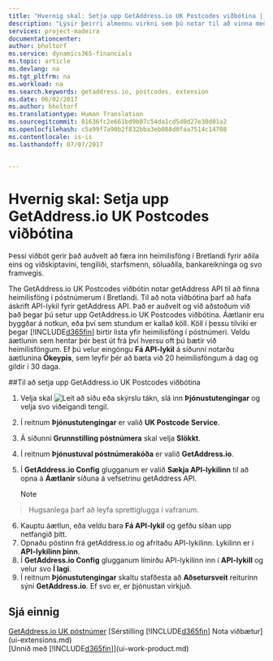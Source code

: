 ```yaml
---
title: "Hvernig skal: Setja upp GetAddress.io UK Postcodes viðbótina | Microsoft Docs"
description: "Lýsir þeirri almennu virkni sem þú notar til að vinna með gögn í Financials, eins og t.d. að færa inn gildi, raða gögnum og breyta yfirliti."
services: project-madeira
documentationcenter: 
author: bholtorf
ms.service: dynamics365-financials
ms.topic: article
ms.devlang: na
ms.tgt_pltfrm: na
ms.workload: na
ms.search.keywords: getaddress.io, postcodes, extension
ms.date: 06/02/2017
ms.author: bholtorf
ms.translationtype: Human Translation
ms.sourcegitcommit: 81636fc2e661bd9b07c54da1cd5d0d27e30d01a2
ms.openlocfilehash: c5a99f7a90b2f832bba3eb088d0faa7514c14708
ms.contentlocale: is-is
ms.lasthandoff: 07/07/2017


---
```

# <a name="how-to-set-up-the-getaddressio-uk-postcodes-extension"></a>Hvernig skal: Setja upp GetAddress.io UK Postcodes viðbótina
Þessi viðbót gerir það auðvelt að færa inn heimilisföng í Bretlandi fyrir aðila eins og viðskiptavini, tengiliði, starfsmenn, söluaðila, bankareikninga og svo framvegis. 

The GetAddress.io UK Postcodes viðbótin notar getAddress API til að finna heimilisföng í póstnúmerum í Bretlandi. Til að nota viðbótina þarf að hafa áskrift API-lykil fyrir getAddress API. Það er auðvelt og við aðstoðum við það þegar þú setur upp GetAddress.io UK Postcodes viðbótina. Áætlanir eru byggðar á notkun, eða því sem stundum er kallað köll. Köll í þessu tilviki er þegar [!INCLUDE[d365fin](includes/d365fin_md.md)] birtir lista yfir heimilisföng í póstnúmeri. Veldu áætlunin sem hentar þér best út frá því hversu oft þú bætir við heimilisföngum. Ef þú velur eingöngu **Fá API-lykil** á síðunni notarðu áætlunina **Ókeypis**, sem leyfir þér að bæta við 20 heimilisföngum á dag og gildir í 30 daga. 

##<a name="to-set-up-the-getaddressio-uk-postcodes-extension"></a>Til að setja upp GetAddress.io UK Postcodes viðbótina 
1. Velja skal ![Leit að síðu eða skýrslu](media/ui-search/search_small.png "Leit að síðu eða skýrslu táknið") tákn, slá inn **Þjónustutengingar** og velja svo viðeigandi tengil.  
2. Í reitnum **Þjónustutengingar** er valið **UK Postcode Service**.
3. Á síðunni **Grunnstilling póstnúmera** skal velja **Slökkt**.
4. Í reitnum **Þjónustuval póstnúmerakóða** er valið **GetAddress.io**.
5. Í **GetAddress.io Config** glugganum er valið **Sækja API-lykilinn** til að opna á **Áætlanir** síðuna á vefsetrinu getAddress API.  

    > [!NOTE]  
>   Hugsanlega þarf að leyfa sprettiglugga í vafranum.
6. Kauptu áætlun, eða veldu bara **Fá API-lykil** og gefðu síðan upp netfangið þitt.
7. Opnaðu póstinn frá getAddress.io og afritaðu API-lykilinn. Lykilinn er í **API-lykilinn þinn**.
8. Í **GetAddress.io Config** glugganum límirðu API-lykilinn inn í **API-lykill** og velur svo **Í lagi**.
9. Í reitnum **Þjónustutengingar** skaltu stafðesta að **Aðsetursveit** reiturinn sýni **GetAddress.io**. Ef svo er, er þjónustan virkjuð.

## <a name="see-also"></a>Sjá einnig
[GetAddress.io UK póstnúmer](ui-extensions-getaddressio.md)
[Sérstilling [!INCLUDE[d365fin](includes/d365fin_md.md)] Nota viðbætur](ui-extensions.md)  
[Unnið með [!INCLUDE[d365fin](includes/d365fin_md.md)]](ui-work-product.md)
